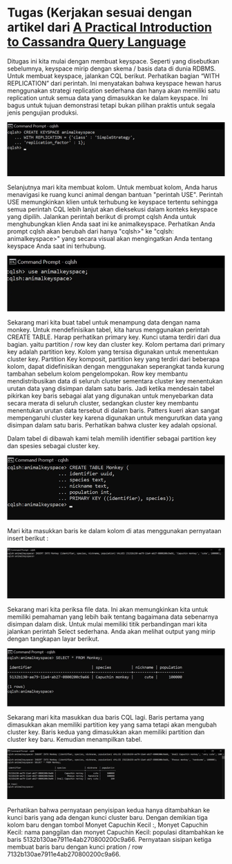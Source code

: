# Tugas (Kerjakan sesuai dengan artikel dari [A Practical Introduction to Cassandra Query Language](http://abiasforaction.net/a-practical-introduction-to-cassandra-query-language/)


Ditugas ini kita mulai dengan membuat keyspace. Seperti yang disebutkan sebelumnya, keyspace mirip dengan skema / basis data di dunia RDBMS. Untuk membuat keyspace, jalankan CQL berikut. Perhatikan bagian “WITH REPLICATION” dari perintah. Ini menyatakan bahwa keyspace hewan harus menggunakan strategi replication sederhana dan hanya akan memiliki satu replication untuk semua data yang dimasukkan ke dalam keyspace. Ini bagus untuk tujuan demonstrasi tetapi bukan pilihan praktis untuk segala jenis pengujian produksi.

![Picture20](Picture20.jpg)

Selanjutnya mari kita membuat kolom. Untuk membuat kolom, Anda harus menavigasi ke ruang kunci animal dengan bantuan "perintah USE". Perintah USE memungkinkan klien untuk terhubung ke keyspace tertentu sehingga semua perintah CQL lebih lanjut akan dieksekusi dalam konteks keyspace yang dipilih. Jalankan perintah berikut di prompt cqlsh Anda untuk menghubungkan klien Anda saat ini ke animalkeyspace. Perhatikan Anda prompt cqlsh akan berubah dari hanya "cqlsh>" ke "cqlsh: animalkeyspace>" yang secara visual akan mengingatkan Anda tentang keyspace Anda saat ini terhubung.

![Picture21](Picture21.jpg)

Sekarang mari kita buat tabel untuk menampung data dengan nama monkey. Untuk mendefinisikan tabel, kita harus menggunakan perintah CREATE TABLE. Harap perhatikan primary key. Kunci utama terdiri dari dua bagian. yaitu partition / row key dan cluster key. Kolom pertama dari primary key adalah partition key. Kolom yang tersisa digunakan untuk menentukan cluster key. Partition Key komposit, partition key yang terdiri dari beberapa kolom, dapat didefinisikan dengan menggunakan seperangkat tanda kurung tambahan sebelum kolom pengelompokan. Row key membantu mendistribusikan data di seluruh cluster sementara cluster key menentukan urutan data yang disimpan dalam satu baris. Jadi ketika mendesain tabel pikirkan key baris sebagai alat yang digunakan untuk menyebarkan data secara merata di seluruh cluster, sedangkan cluster key membantu menentukan urutan data tersebut di dalam baris. Patters kueri akan sangat mempengaruhi cluster key karena digunakan untuk mengurutkan data yang disimpan dalam satu baris. Perhatikan bahwa cluster key adalah opsional.

Dalam tabel di dibawah kami telah memilih identifier sebagai partition key dan spesies sebagai cluster key.

![Picture22](Picture22.jpg)

Mari kita masukkan baris ke dalam kolom di atas menggunakan pernyataan insert berikut :

![Picture23](Picture23.jpg)

Sekarang mari kita periksa file data. Ini akan memungkinkan kita untuk memiliki pemahaman yang lebih baik tentang bagaimana data sebenarnya disimpan dalam disk. Untuk mulai memiliki titik perbandingan mari kita jalankan perintah Select sederhana. Anda akan melihat output yang mirip dengan tangkapan layar berikut.

![Picture24](Picture24.jpg)

Sekarang mari kita masukkan dua baris CQL lagi. Baris pertama yang dimasukkan akan memiliki partition key yang sama tetapi akan mengubah cluster key. Baris kedua yang dimasukkan akan memiliki partition dan cluster key baru. Kemudian menampilkan tabel.

![Picture25](Picture25.jpg)

Perhatikan bahwa pernyataan penyisipan kedua hanya ditambahkan ke kunci baris yang ada dengan kunci cluster baru. Dengan demikian tiga kolom baru dengan tombol Monyet Capuchin Kecil :, Monyet Capuchin Kecil: nama panggilan dan monyet Capuchin Kecil: populasi ditambahkan ke baris 5132b130ae7911e4ab270800200c9a66. Pernyataan sisipan ketiga membuat baris baru dengan kunci pration / row 7132b130ae7911e4ab270800200c9a66.
